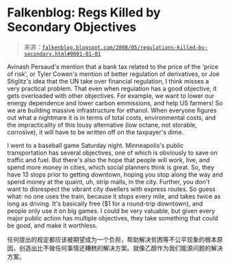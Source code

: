 <!--yml

category: 未分类

date: 2024-05-12 23:20:42

-->

# Falkenblog: Regs Killed by Secondary Objectives

> 来源：[`falkenblog.blogspot.com/2008/05/regulations-killed-by-secondary.html#0001-01-01`](http://falkenblog.blogspot.com/2008/05/regulations-killed-by-secondary.html#0001-01-01)

Avinash Persaud's mention that a bank tax related to the price of the 'price of risk', or Tyler Cowen's mention of better regulation of derivatives, or Joe Stiglitz's idea that the UN take over financial regulation, I think misses a very practical problem. That even when regulation has a good objective, it gets overloaded with other objectives. For example, we want to lower our energy dependence and lower carbon emmissions, and help US farmers! So we are building massive infrastructure for ethanol. When everyone figures out what a nightmare it is in terms of total costs, environmental costs, and the impracticality of this lousy alternative (low octane, not storable, corrosive), it will have to be written off on the taxpayer's dime.

I went to a baseball game Saturday night. Minneapolis's public transportation has several objectives, one of which is obviously to save on traffic and fuel. But there's also the hope that people will work, live, and spend more money in cities, which social planners think is great. So, they have 13 stops prior to getting downtown, hoping you stop along the way and spend money at the quaint, uh, strip malls, in the city. Further, you don't want to disrespect the vibrant city dwellers with express routes. So guess what: no one uses the train, because it stops every mile, and takes twice as long as driving. It's basically free ($1 for a round-trip downtown), and people only use it on big games. I could be very valuable, but given every major public action has multiple objectives, they take something that could be good, and make it worthless.

任何提出的规定都应该被期望成为一个负担，帮助解决贫困等不公平现象的根本原因，创造出比不做任何事情还糟糕的解决方案。就像乙醇作为我们能源问题的解决方案。

